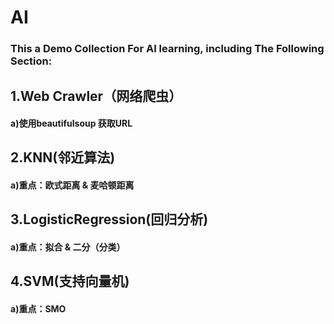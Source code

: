 # AI

### This a Demo Collection For AI learning, including The Following Section:

## 1.Web Crawler（网络爬虫）
#### a)使用beautifulsoup 获取URL
## 2.KNN(邻近算法)
#### a)重点：欧式距离 & 麦哈顿距离
## 3.LogisticRegression(回归分析)
#### a)重点：拟合 & 二分（分类）
## 4.SVM(支持向量机)
#### a)重点：SMO 

